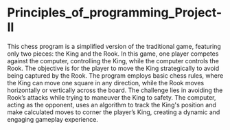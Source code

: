 # Principles_of_programming_Project-II
This chess program is a simplified version of the traditional game, featuring only two pieces: the King and the Rook. In this game, one player competes against the computer, controlling the King, while the computer controls the Rook. The objective is for the player to move the King strategically to avoid being captured by the Rook. The program employs basic chess rules, where the King can move one square in any direction, while the Rook moves horizontally or vertically across the board. The challenge lies in avoiding the Rook’s attacks while trying to maneuver the King to safety. The computer, acting as the opponent, uses an algorithm to track the King's position and make calculated moves to corner the player’s King, creating a dynamic and engaging gameplay experience.
